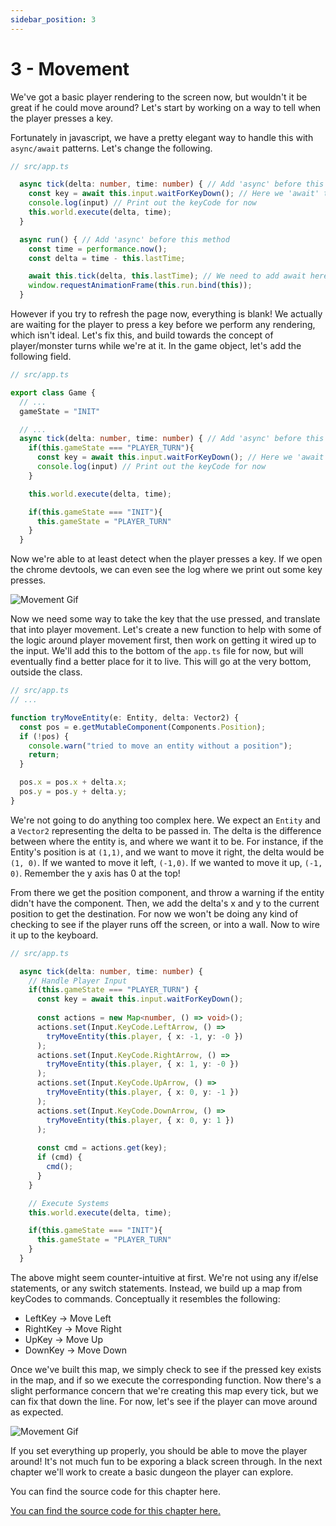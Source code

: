 ```yaml
---
sidebar_position: 3
---
```


# 3 - Movement

We've got a basic player rendering to the screen now, but wouldn't it be great if he could move around? Let's start by working on a way to tell when the player presses a key.

Fortunately in javascript, we have a pretty elegant way to handle this with `async/await` patterns. Let's change the following.

```ts
// src/app.ts

  async tick(delta: number, time: number) { // Add 'async' before this method
    const key = await this.input.waitForKeyDown(); // Here we 'await' the player's input
    console.log(input) // Print out the keyCode for now
    this.world.execute(delta, time);
  }

  async run() { // Add 'async' before this method
    const time = performance.now();
    const delta = time - this.lastTime;

    await this.tick(delta, this.lastTime); // We need to add await here as well, to wait for the 'tick' function to finish
    window.requestAnimationFrame(this.run.bind(this));
  }
```

However if you try to refresh the page now, everything is blank! We actually are waiting for the player to press a key before we perform any rendering, which isn't ideal. Let's fix this, and build towards the concept of player/monster turns while we're at it. In the game object, let's add the following field.

```ts
// src/app.ts

export class Game {
  // ...
  gameState = "INIT"

  // ...
  async tick(delta: number, time: number) { // Add 'async' before this method
    if(this.gameState === "PLAYER_TURN"){
      const key = await this.input.waitForKeyDown(); // Here we 'await' the player's input
      console.log(input) // Print out the keyCode for now
    }

    this.world.execute(delta, time);

    if(this.gameState === "INIT"){
      this.gameState = "PLAYER_TURN"
    }
  }

```


Now we're able to at least detect when the player presses a key. If we open the chrome devtools, we can even see the log where we print out some key presses.

<!-- ToDo Screenshot -->
![Movement Gif](/img/chapter-3/console-log.gif)

Now we need some way to take the key that the use pressed, and translate that into player movement. Let's create a new function to help with some of the logic around player movement first, then work on getting it wired up to the input. We'll add this to the bottom of the `app.ts` file for now, but will eventually find a better place for it to live. This will go at the very bottom, outside the class.

```ts
// src/app.ts
// ...

function tryMoveEntity(e: Entity, delta: Vector2) {
  const pos = e.getMutableComponent(Components.Position);
  if (!pos) {
    console.warn("tried to move an entity without a position");
    return;
  }

  pos.x = pos.x + delta.x;
  pos.y = pos.y + delta.y;
}
```

We're not going to do anything too complex here. We expect an `Entity` and a `Vector2` representing the delta to be passed in. The delta is the difference between where the entity is, and where we want it to be. For instance, if the Entity's position is at `(1,1)`, and we want to move it right, the delta would be `(1, 0)`. If we wanted to move it left, `(-1,0)`. If we wanted to move it up, `(-1, 0)`. Remember the y axis has 0 at the top!

From there we get the position component, and throw a warning if the entity didn't have the component. Then, we add the delta's x and y to the current position to get the destination. For now we won't be doing any kind of checking to see if the player runs off the screen, or into a wall. Now to wire it up to the keyboard.

```ts
// src/app.ts

  async tick(delta: number, time: number) {
    // Handle Player Input
    if(this.gameState === "PLAYER_TURN") {
      const key = await this.input.waitForKeyDown();
  
      const actions = new Map<number, () => void>();
      actions.set(Input.KeyCode.LeftArrow, () =>
        tryMoveEntity(this.player, { x: -1, y: -0 })
      );
      actions.set(Input.KeyCode.RightArrow, () =>
        tryMoveEntity(this.player, { x: 1, y: -0 })
      );
      actions.set(Input.KeyCode.UpArrow, () =>
        tryMoveEntity(this.player, { x: 0, y: -1 })
      );
      actions.set(Input.KeyCode.DownArrow, () =>
        tryMoveEntity(this.player, { x: 0, y: 1 })
      );
  
      const cmd = actions.get(key);
      if (cmd) {
        cmd();
      }
    }

    // Execute Systems
    this.world.execute(delta, time);

    if(this.gameState === "INIT"){
      this.gameState = "PLAYER_TURN"
    }
  }
```

The above might seem counter-intuitive at first. We're not using any if/else statements, or any switch statements. Instead, we build up a map from keyCodes to commands. Conceptually it resembles the following:

- LeftKey -> Move Left
- RightKey -> Move Right
- UpKey -> Move Up
- DownKey -> Move Down

Once we've built this map, we simply check to see if the pressed key exists in the map, and if so we execute the corresponding function. Now there's a slight performance concern that we're creating this map every tick, but we can fix that down the line. For now, let's see if the player can move around as expected.

![Movement Gif](/img/chapter-3/movement.gif)

If you set everything up properly, you should be able to move the player around! It's not much fun to be exporing a black screen through. In the next chapter we'll work to create a basic dungeon the player can explore.

You can find the source code for this chapter here.

[You can find the source code for this chapter here.](https://github.com/Aedalus/malwoden-tutorial/tree/main/chapter-03)